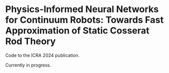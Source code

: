# Physics-Informed Neural Networks for Continuum Robots: Towards Fast Approximation of Static Cosserat Rod Theory

Code to the ICRA 2024 publication.

Currently in progress.